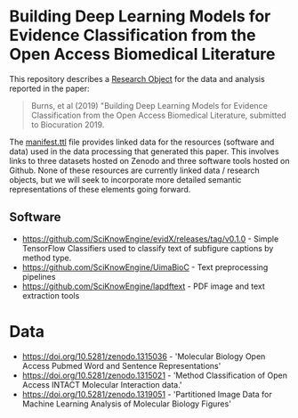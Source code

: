 # Building Deep Learning Models for Evidence Classification from the Open Access Biomedical Literature

This repository describes a [Research Object](http://www.researchobject.org/) for the data and analysis reported in the paper:

> Burns, et al (2019) "Building Deep Learning Models for Evidence Classification from the Open Access Biomedical Literature, submitted to Biocuration 2019. 

The [manifest.ttl](manifest.ttl) file provides linked data for the resources (software and data) used in the data processing that generated this paper. This involves links to three datasets hosted on Zenodo and three software tools hosted on Github. None of these resources are currently linked data / research objects, but we will seek to incorporate more detailed semantic representations of these elements going forward.

## Software

* [<https://github.com/SciKnowEngine/evidX/releases/tag/v0.1.0>](https://github.com/SciKnowEngine/evidX/releases/tag/v0.1.0) - Simple TensorFlow Classifiers used to classify text of subfigure captions by method type.
* [<https://github.com/SciKnowEngine/UimaBioC>](https://github.com/SciKnowEngine/UimaBioC) - Text preprocessing pipelines
* [<https://github.com/SciKnowEngine/lapdftext>](https://github.com/SciKnowEngine/lapdftext) - PDF image and text extraction tools

# Data

* [<https://doi.org/10.5281/zenodo.1315036>](https://doi.org/10.5281/zenodo.1315036) - 'Molecular Biology Open Access Pubmed Word and Sentence Representations'
* [<https://doi.org/10.5281/zenodo.1315021>](https://doi.org/10.5281/zenodo.1315021) - 'Method Classification of Open Access INTACT Molecular Interaction data.'
* [<https://doi.org/10.5281/zenodo.1319051>](https://doi.org/10.5281/zenodo.1319051) - 'Partitioned Image Data for Machine Learning Analysis of Molecular Biology Figures'
